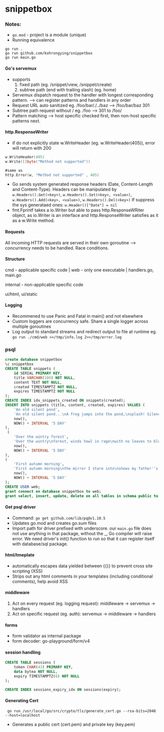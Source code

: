 # snippetbox

### Notes:
- `go.mod` - project is a module (unique)
- Running equivalence
```
go run . 
go run github.com/kohrongying/snippetbox
go run main.go
```
#### Go's servemux 
- supports
    1. fixed path (eg. /snippet/view, /snippet/create)
    2. subtree path (end with trailing slash) (eg. home)
- Servemux dispatch request to the handler with longest corresponding pattern. --> can register patterns and handlers in any order
- Request URL auto sanitized eg. /foo/bar/./../baz --> /foo/bar/baz 301
- Subtree path request without / eg. /foo --> 301 to /foo/
- Pattern matching --> host specific checked first, then non-host specific patterns next.

#### http.ResponseWriter
- if do not explicitly state w.WriteHeader (eg. w.WriteHeader(405)), error will return with 200 
```go
w.WriteHeader(405)
w.Write([]byte("Method not supported"))

#same as
http.Error(w, "Method not supported" , 405)
```
- Go sends system generated response headers (Date,  Content-Length and Content-Type).
Headers can be manipulated by
`w.Headers().Get(<key>)`, `w.Headers().Set(<key>, <value>)`, `w.Headers().Add(<key>, <value>)`, `w.Headers().Del(<key>)`
If suppress the sys generataed ones: `w.Header()["Date"] = nil`
- fmt.Fprintf takes a io.Writer but able to pass http.ResponseWRiter object, as io.Writer is an interface and http.ResponseWriter satisfies as it as a w.Write method. 

#### Requests
All incoming HTTP requests are served in their own goroutine --> concurrency needs to be handled. Race conditions.

#### Structure
cmd - applicable specific code
| web - only one executable
    | handlers.go, main.go

internal - non-applicable specific code

ui/html, ui/static

#### Logging
- Recommened to use Panic and Fatal in main() and not elsewhere
- Custom loggers are concurrency safe. Share a single logger across multiple goroutines
- Log output to standard streams and redirect output to file at runtime eg. `go run ./cmd/web >>/tmp/info.log 2>>/tmp/error.log`

### psql
```sql
create database snippetbox
\c snippetbox
CREATE TABLE snippets (
    id SERIAL PRIMARY KEY,
    title VARCHAR(100) NOT NULL,
    content TEXT NOT NULL,
    created TIMESTAMPTZ NOT NULL,
    expires TIMESTAMPTZ NOT NULL
);
CREATE INDEX idx_snippets_created ON snippets(created);
INSERT INTO snippets (title, content, created, expires) VALUES (
    'An old silent pond',
    'An old silent pond...\nA frog jumps into the pond,\nsplash! Silence again.\n\n– Matsuo Bashō',
    now(),
    NOW() + INTERVAL '5 DAY'
),
 (
    'Over the wintry forest',
    'Over the wintry\nforest, winds howl in rage\nwith no leaves to blow.\n\n– Natsume Soseki',
    now(),
    NOW() + INTERVAL '5 DAY'
),
(
    'First autumn morning',
    'First autumn morning\nthe mirror I stare into\nshows my father''s face.\n\n– Murakami Kijo',
    now(),
    NOW() + INTERVAL '5 DAY'
);
CREATE USER web;
grant connect on database snippetbox to web;
grant select, insert, update, delete on all tables in schema public to web;
```

#### Get psql driver
- Command: `go get github.com/lib/pq@v1.10.5`
- Updates go.mod and creates go.sum files
- Import path for driver prefixed with underscore. our `main.go` file does not use anything in that package, without the _, Go compiler will raise error. We need driver's init() function to run so that it can register itself with database/sql package.

#### html/tmeplate
- automatically escapes data yielded between {{}} to prevent cross site scripting (XSS)
- Strips out any html comments in your templates (including conditional comments), help avoid XSS

#### middleware
1. Act on every request (eg. logging request): middleware -> servemux -> handlers
2. Act on specific request (eg. auth): servemux -> middleware -> handlers

#### forms
- form validator as internal package
- form decoder: go-playground/form/v4

#### session handling
```sql
CREATE TABLE sessions (
    token CHAR(43) PRIMARY KEY,
    data bytea NOT NULL,
    expiry TIMESTAMPTZ(6) NOT NULL
);

CREATE INDEX sessions_expiry_idx ON sessions(expiry);
```


#### Generating Cert
```
 go run /usr/local/go/src/crypto/tls/generate_cert.go --rsa-bits=2048 --host=localhost
```
- Generates a public cert (cert.pem) and private key (key.pem)
